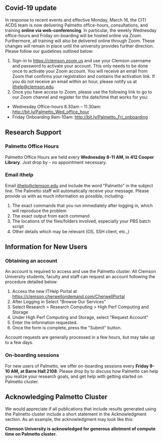 ## Covid-19 update
In response to recent events and effective Monday, March 16, the CITI ACDS team is now delivering Palmetto office-hours,
consultations, and training **online via web-conferencing**. In particular, the weekly Wednesday office-hours and Friday on-boarding
will be hosted online via Zoom. Furthermore, all training will also be delivered online through Zoom. These changes will remain in place
until the university provides further direction. Please follow our guidelines outlined below:

1. Sign-in to <https://clemson.zoom.us> and use your Clemson username and password to activate your account. This only needs to be done
  once to activate your Zoom account. You will receive an email from Zoom that confirms your registration and contains the activation link.
  If you do not receive an email within an hour, please notify us at <ithelp@clemson.edu>.
1. Once you have access to Zoom, please use the following link to go to our Zoom channel and register for the date/time that works for you:
  * Wednesday Office-hours 8.30am – 11.30am: <http://bit.ly/Palmetto_Wed_office_hour>
  * Friday Onboarding 9am-10am: <http://bit.ly/Palmetto_Fri_onboarding>   


## Research Support

### Palmetto Office Hours

Palmetto Office Hours are held every **Wednesday 8-11 AM, in 412 Cooper Library**.
Just drop by - no appointment necessary.

### Email ithelp

Email <ithelp@clemson.edu> and include the word "Palmetto" in the subject line.
The Palmetto staff will automatically receive your message.
Please provide us with as much information as possible, including:

1. The exact commands that you run immediately after logging in, which will reproduce the problem
1. The exact output from each command
1. The locations of the files/folders involved, especially your PBS batch script
1. Other details which may be relevant (OS, SSH client, etc.,)

## Information for New Users

### Obtaining an account

An account is required to access and use the Palmetto
cluster. All Clemson University students, faculty and staff
can request an account following the procedure detailed below:

1. Access the new ITHelp Portal at <https://clemson.cherwellondemand.com/CherwellPortal>
1. After Logging in Select "Browse Our Services"
1. Select Research > Research Computing > High Perf Computing and Storage
1. Under High Perf Computing and Storage, select "Request Account"
1. Enter the information requested.
1. Once the form is complete, press the "Submit" button.

Account requests are generally processed in a few hours,
but may take up to a few days.

### On-boarding sessions

For new users of Palmetto, we offer on-boarding sessions every **Friday 9-10 AM, at Barre Hall 2108**.
Please drop by
to discuss how Palmetto can help you realize your research goals,
and get help with getting started on Palmetto cluster.

## Acknowledging Palmetto Cluster

We would appreciate if all publications that include results generated using the Palmetto cluster
include a short statement in the Acknowledgment section.
As an example, the acknowledgment may look like this:

**Clemson University is acknowledged for generous allotment of compute time on Palmetto cluster.**
